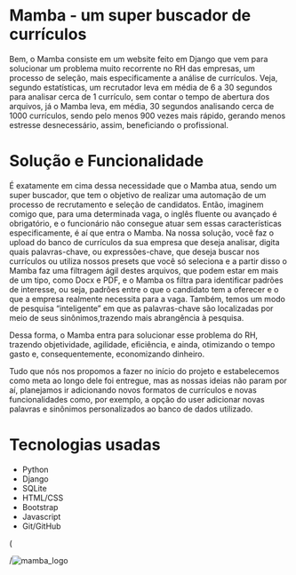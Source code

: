 # Mamba - um super buscador de currículos
Bem, o Mamba consiste em um website feito em Django que vem para solucionar um problema muito recorrente no RH das empresas, um processo de seleção, mais especificamente a análise de currículos. Veja, segundo estatísticas, um recrutador leva em média de 6 a 30 segundos para analisar cerca de 1 currículo, sem contar o tempo de abertura dos arquivos, já o Mamba leva, em média, 30 segundos analisando cerca de 1000 currículos, sendo pelo menos 900 vezes mais rápido, gerando menos estresse desnecessário, assim, beneficiando o profissional.

# Solução e Funcionalidade
É exatamente em cima dessa necessidade que o Mamba atua, sendo um super buscador, que tem o objetivo de realizar uma automação de um processo de recrutamento e seleção de candidatos. Então, imaginem comigo que, para uma determinada vaga, o inglês fluente ou avançado é obrigatório, e o funcionário não consegue atuar sem essas características especificamente, é aí que entra o Mamba. Na nossa solução, você faz o upload do banco de currículos da sua empresa que deseja analisar, digita quais palavras-chave, ou expressões-chave, que deseja buscar nos currículos ou utiliza nossos presets que você só seleciona e a partir disso o Mamba faz uma filtragem ágil destes arquivos, que podem estar em mais de um tipo, como Docx e PDF, e o Mamba os filtra para identificar padrões de interesse, ou seja, padrões entre o que o candidato tem a oferecer e o que a empresa realmente necessita para a vaga. Também, temos um modo de pesquisa “inteligente” em que as palavras-chave são localizadas por meio de seus sinônimos,trazendo mais abrangência à pesquisa. 

Dessa forma, o Mamba entra para solucionar esse problema do RH, trazendo objetividade, agilidade, eficiência, e ainda, otimizando o tempo gasto e, consequentemente, economizando dinheiro.
  
Tudo que nós nos propomos a fazer no início do projeto e estabelecemos como meta ao longo dele foi entregue, mas as nossas ideias não param por aí, planejamos ir adicionando novos formatos de currículos e novas funcionalidades como, por exemplo, a opção do user adicionar novas palavras e sinônimos personalizados ao banco de dados utilizado.

# Tecnologias usadas
- Python
- Django
- SQLite
- HTML/CSS
- Bootstrap
- Javascript
- Git/GitHub

(<main>/![mamba_logo](https://user-images.githubusercontent.com/107778041/197628931-b2a7a572-ec8f-472e-bf4d-8461fd789c8f.png)

